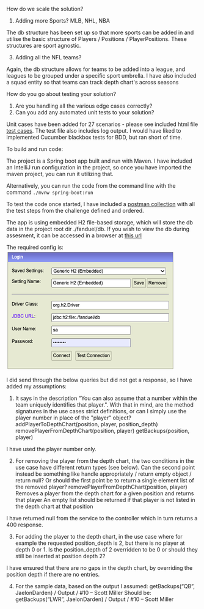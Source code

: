 How do we scale the solution?
1. Adding more Sports? MLB, NHL, NBA

The db structure has been set up so that more sports can be added in and utilise the basic structure of Players / Positions / PlayerPositions. 
These structures are sport agnostic.
 
3. Adding all the NFL teams?
   
Again, the db structure allows for teams to be added into a league, and leagues to be grouped under a specific sport umbrella.
I have also included a squad entity so that teams can track depth chart's across seasons

How do you go about testing your solution?
1. Are you handling all the various edge cases correctly?
2. Can you add any automated unit tests to your solution?
   
Unit cases have been added for 27 scenarios - please see included html file [test cases](Test%20Results%20-%20DepthChartServiceTest.html).
The test file also includes log output.
I would have liked to implemented Cucumber blackbox tests for BDD, but ran short of time.


To build and run code:

The project is a Spring boot app built and run with Maven. I have included an IntelliJ run configuration in the project,
so once you have imported the maven project, you can run it utilizing that.

Alternatively, you can run the code from the command line with the command `./mvnw spring-boot:run`

To test the code once started, I have included a [postman collection](src/main/resources/FanDuel.postman_collection.json) 
with all the test steps from the challenge defined and ordered.

The app is using embedded H2 file-based storage, which will store the db data in the project root dir ./fanduel/db.
If you wish to view the db during assesment, it can be accessed in a browser at [this url](http://localhost:8080/fan-duel/trading/solution/h2-console)

The required config is:
![db config](db_console_config.png "Password: password")

I did send through the below queries but did not get a response, so I have added my assumptions:

1. It says in the description "You can also assume that a number within the team uniquely identifies that player.".
With that in mind, are the method signatures in the use cases strict definitions, or can I simply use the player number in place of the "player" object?
addPlayerToDepthChart(position, player, position_depth)
removePlayerFromDepthChart(position, player)
getBackups(position, player)

I have used the player number only.

2. For removing the player from the depth chart, the two conditions in the use case have different return types (see below). 
Can the second point instead be something like handle appropriately / return empty object / return null? 
Or should the first point be to return a single element list of the removed player?
removePlayerFromDepthChart(position, player)
Removes a player from the depth chart for a given position and returns that player
An empty list should be returned if that player is not listed in the depth chart at that position

I have returned null from the service to the controller which in turn returns a 400 response.

3. For adding the player to the depth chart, in the use case where for example the requested position_depth is 2, but there is no player at depth 0 or 1. 
Is the position_depth of 2 overridden to be 0 or should they still be inserted at position depth 2?

I have ensured that there are no gaps in the depth chart, by overriding the position depth if there are no entries.

4. For the sample data, based on the output I assumed:
getBackups(“QB”, JaelonDarden) / Output / #10 – Scott Miller
Should be:
getBackups(“LWR”, JaelonDarden) / Output / #10 – Scott Miller